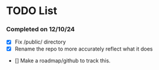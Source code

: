 # TODO List

### Completed on 12/10/24
- [x] Fix /public/ directory
- [x] Rename the repo to more accurately reflect what it does

- [] Make a roadmap/github to track this.
